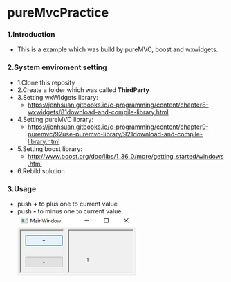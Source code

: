 # pureMvcPractice

### 1.Introduction
* This is a example which was build by pureMVC, boost and wxwidgets.

### 2.System enviroment setting
* 1.Clone this reposity
* 2.Create a folder which was called **ThirdParty**
* 3.Setting wxWidgets library:
  * https://jenhsuan.gitbooks.io/c-programming/content/chapter8-wxwidgets/81download-and-compile-library.html
* 4.Setting pureMVC library:
  * https://jenhsuan.gitbooks.io/c-programming/content/chapter9-puremvc/92use-puremvc-library/921download-and-compile-library.html
* 5.Setting boost library:
  * http://www.boost.org/doc/libs/1_36_0/more/getting_started/windows.html
* 6.Rebild solution

### 3.Usage
* push **+** to plus one to current value
* push **-** to minus one to current value
![image](https://github.com/JenHsuan/pureMvcPractice/blob/master/preview/review.jpg)
